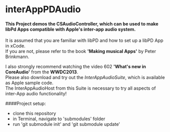 interAppPDAudio
===============
#### This Project demos the CSAudioController, which can be used to make libPd Apps compatible with Apple's inter-app audio system.  
It is assumed that you are familiar with libPD and how to set up a libPD App in xCode.  
If you are not, please refer to the book __'Making musical Apps'__ by Peter Brinkmann. 
  
I also strongly recommend watching the video 602 __'What's new in CoreAudio'__ from the __WWDC2013__.  
Please also download and try out the _InterAppAudioSuite_, which is available as Apple sample code.  
The InterAppAudioHost from this Suite is necessary to try all aspects of inter-App audio functionality!  

####Project setup:
* clone this repository  
* in Terminal, navigate to 'submodules' folder  
* run 'git submodule init' and 'git submodule update'

